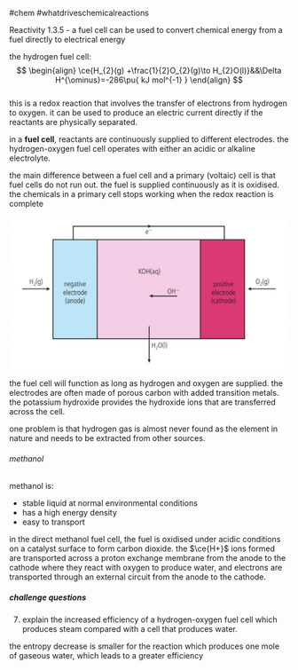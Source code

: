 #chem #whatdriveschemicalreactions  
  
Reactivity 1.3.5 - a fuel cell can be used to convert chemical energy from a fuel directly to electrical energy  
  
the hydrogen fuel cell:  
$$  
\begin{align}  
\ce{H_{2}(g) +\frac{1}{2}O_{2}(g)\to H_{2}O(l)}&&\Delta H^{\ominus}=-286\pu{ kJ mol^{-1} }  
\end{align}  
$$  
this is a redox reaction that involves the transfer of electrons from hydrogen to oxygen. it can be used to produce an electric current directly if the reactants are physically separated.   
  
in a **fuel cell**, reactants are continuously supplied to different electrodes. the hydrogen-oxygen fuel cell operates with either an acidic or alkaline electrolyte.  
  
the main difference between a fuel cell and a primary (voltaic) cell is that fuel cells do not run out. the fuel is supplied continuously as it is oxidised. the chemicals in a primary cell stops working when the redox reaction is complete  
  
![hydrogen oxygen fuel cell.png](Media/2%20Reactivity/2.1/3%20fuels/hydrogen%20oxygen%20fuel%20cell.png)  
  
the fuel cell will function as long as hydrogen and oxygen are supplied. the electrodes are often made of porous carbon with added transition metals. the potassium hydroxide provides the hydroxide ions that are transferred across the cell.  
  
one problem is that hydrogen gas is almost never found as the element in nature and needs to be extracted from other sources.  
  
###### methanol  
methanol is:  
- stable liquid at normal environmental conditions  
- has a high energy density  
- easy to transport  
  
in the direct methanol fuel cell, the fuel is oxidised under acidic conditions on a catalyst surface to form carbon dioxide. the $\ce{H+}$ ions formed are transported across a proton exchange membrane from the anode to the cathode where they react with oxygen to produce water, and electrons are transported through an external circuit from the anode to the cathode.  
  
##### challenge questions  
7. explain the increased efficiency of a hydrogen-oxygen fuel cell which produces steam compared with a cell that produces water.  
  
the entropy decrease is smaller for the reaction which produces one mole of gaseous water, which leads to a greater efficiency